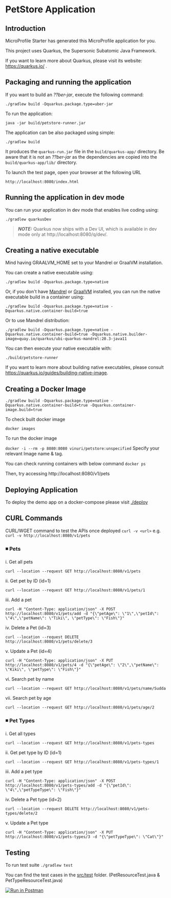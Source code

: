 # PetStore Application

## Introduction

MicroProfile Starter has generated this MicroProfile application for you.

This project uses Quarkus, the Supersonic Subatomic Java Framework.

If you want to learn more about Quarkus, please visit its website: https://quarkus.io/ .

## Packaging and running the application

If you want to build an _??ber-jar_, execute the following command:

    ./gradlew build -Dquarkus.package.type=uber-jar

To run the application:

    java -jar build/petstore-runner.jar

The application can be also packaged using simple:

    ./gradlew build

It produces the `quarkus-run.jar` file in the `build/quarkus-app/` directory.
Be aware that it is not an _??ber-jar_ as the dependencies are copied into the `build/quarkus-app/lib/` directory.

To launch the test page, open your browser at the following URL

    http://localhost:8080/index.html

## Running the application in dev mode

You can run your application in dev mode that enables live coding using:

    ./gradlew quarkusDev

> **_NOTE:_**  Quarkus now ships with a Dev UI, which is available in dev mode only at http://localhost:8080/q/dev/.

## Creating a native executable

Mind having GRAALVM_HOME set to your Mandrel or GraalVM installation.

You can create a native executable using:

    ./gradlew build -Dquarkus.package.type=native

Or, if you don't have [Mandrel](https://github.com/graalvm/mandrel/releases/) or
[GraalVM](https://github.com/graalvm/graalvm-ce-builds/releases) installed, you can run the native executable
build in a container using:

    ./gradlew build -Dquarkus.package.type=native -Dquarkus.native.container-build=true

Or to use Mandrel distribution:

    ./gradlew build -Dquarkus.package.type=native -Dquarkus.native.container-build=true -Dquarkus.native.builder-image=quay.io/quarkus/ubi-quarkus-mandrel:20.3-java11

You can then execute your native executable with:

    ./build/petstore-runner

If you want to learn more about building native executables, please consult https://quarkus.io/guides/building-native-image.

## Creating a Docker Image

```./gradlew build -Dquarkus.package.type=native -Dquarkus.native.container-build=true -Dquarkus.container-image.build=true```

To check built docker image

```docker images```

To run the docker image

```docker -i --rm -p 8080:8080 vinuri/petstore:unspecified```
Specify your relevant Image name & tag.

You can check running containers with below command
```docker ps```

Then, try accessing http://localhost:8080/v1/pets

## Deploying Application

To deploy the demo app on a docker-compose please visit [./deploy](https://github.com/vinuri-s/petstore/blob/master/deploy/README.md)

## CURL Commands

CURL/WGET command to test the APIs once deployed
```curl -v <url>```
e.g. ```curl -v http://localhost:8080/v1/pets```

### ◾ Pets

i. Get all pets

`curl --location --request GET http://localhost:8080/v1/pets`

ii. Get pet by ID (id=1)

`curl --location --request GET http://localhost:8080/v1/pets/1`

iii. Add a pet

`curl -H "Content-Type: application/json" -X POST http://localhost:8080/v1/pets/add -d "{\"petAge\": \"1\",\"petId\": \"4\",\"petName\": \"Tiki\", \"petType\": \"Fish\"}"`

iv. Delete a Pet (id=3)

`curl --location --request DELETE http://localhost:8080/v1/pets/delete/3`

v. Update a Pet (id=4)

`curl -H "Content-Type: application/json" -X PUT http://localhost:8080/v1/pets/4 -d "{\"petAge\": \"2\",\"petName\": \"Kiki\", \"petType\": \"Fish\"}"`

vi. Search pet by name

`curl --location --request GET http://localhost:8080/v1/pets/name/Sudda`

vii. Search pet by age

`curl --location --request GET http://localhost:8080/v1/pets/age/2`

### ◾ Pet Types

i. Get all types

`curl --location --request GET http://localhost:8080/v1/pets-types`

ii. Get pet type by ID (id=1)

`curl --location --request GET http://localhost:8080/v1/pets-types/1`

iii. Add a pet type

`curl -H "Content-Type: application/json" -X POST http://localhost:8080/v1/pets-types/add -d "{\"petId\": \"4\",\"petTypeType\": \"Fish\"}"`

iv. Delete a Pet type (id=2)

`curl --location --request DELETE http://localhost:8080/v1/pets-types/delete/2`

v. Update a Pet type

`curl -H "Content-Type: application/json" -X PUT http://localhost:8080/v1/pets-types/3 -d "{\"petTypeType\": \"Cat\"}"`

## Testing

To run test suite
`./gradlew test `

You can find the test cases in the [src/test](https://github.com/vinuri-s/petstore/tree/master/src/test/java/org/acme) folder. (PetResourceTest.java & PetTypeResourceTest.java)

[![Run in Postman](https://run.pstmn.io/button.svg)](https://app.getpostman.com/run-collection/1a5fbb302c1d8b3249a7?action=collection%2Fimport)



